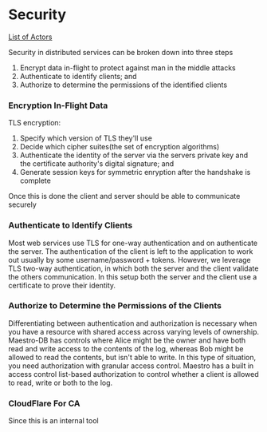 # Security

[List of Actors](https://en.wikipedia.org/wiki/Alice_and_Bob#Cast_of_characters)

Security in distributed services can be broken down into three steps

1. Encrypt data in-flight to protect against man in the middle attacks
2. Authenticate to identify clients; and
3. Authorize to determine the permissions of the identified clients


### Encryption In-Flight Data

TLS encryption:
1. Specify which version of TLS they'll use
2. Decide which cipher suites(the set of encryption algorithms)
3. Authenticate the identity of the server via the servers private key and the certificate authority's digital signature; and
4. Generate session keys for symmetric enryption after the handshake is complete

Once this is done the client and server should be able to communicate securely

### Authenticate to Identify Clients

Most web services use TLS for one-way authentication and on authenticate the server. The authentication of the client is left to the application to work out usually by some username/password + tokens. However, we leverage TLS two-way authentication, in which both the server and the client validate the others communication. In this setup both the server and the client use a certificate to prove their identity. 


### Authorize to Determine the Permissions of the Clients

Differentiating between authentication and authorization is necessary when you have a resource with shared access across varying levels of ownership. Maestro-DB has controls where Alice might be the owner and have both read and write access to the contents of the log, whereas Bob might be allowed to read the contents, but isn't able to write. In this type of situation,  you need authorization with granular access control. Maestro has a built in access control list-based authorization to control whether a client is allowed to read, write or both to the log.


### CloudFlare For CA
Since this is an internal tool